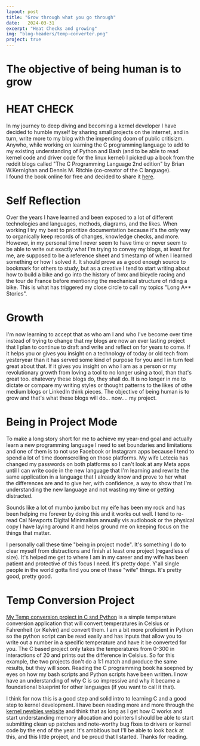 ```yaml
---
layout: post
title: "Grow through what you go through"
date:   2024-03-31
excerpt: "Heat Checks and growing"
img: "blog-headers/temp-converter.png" 
project: true  
---
```


# The objective of being human is to grow

# HEAT CHECK 
In my journey to deep diving and becoming a kernel developer I have decided to humble myself by sharing small projects on the internet, and in turn, write more to my blog with the impending doom of public critisizm. 
Anywho, while working on learning the C programming language to add to my existing understanding of Python and Bash (and to be able to read kernel code and driver code for the linux kernel) 
I picked up a book from the reddit blogs called "The C Programming Language 2nd edition" by Brian W.Kernighan and Dennis M. Ritchie (co-creator of the C language). \
I found the book online for free and decided to share it [here](https://github.com/ohkimur/the-c-programming-language-2nd-edition-solutions).

# Self Reflection
Over the years I have learned and been exposed to a lot of different technologies and languages, methods, diagrams, and the likes. 
When working I try my best to prioritize documentation because it's the only way to organically keep records of changes, knowledge checks, and more. 
However, in my personal time I never seem to have time or never seem to be able to write out exactly what I'm trying to convey my blogs, at least for me, are supposed to be a reference sheet and timestamp of when I learned something or how I solved it. 
It should prove as a good enough source to bookmark for others to study, but as a creative I tend to start writing about how to build a bike and go into the history of bmx and bicycle racing and the tour de France before mentioning the mechanical structure of riding a bike. 
This is what has triggered my close circle to call my topics "Long A** Stories". 

# Growth 
I'm now learning to accept that as who am I and who I've become over time instead of trying to change that my blogs are now an ever lasting project that I plan to continue to draft and write and reflect on for years to come. If it helps you or gives you insight on a technology of today or old tech from yesteryear than it has served some kind of purpose for you and I in turn feel great about that. 
If it gives you insight on who I am as a person or my revolutionary growth from loving a tool to no longer using a tool, than that's great too.
ehatevery these blogs do, they shall do. 
It is no longer in me to dictate or compare my writing styles or thought patterns to the likes of othe medium blogs or LinkedIn think pieces. 
The objective of being human is to grow and that's what these blogs will do... now.... my project. 

# Being in Project Mode 
To make a long story short for me to achieve my year-end goal and actually learn a new programming language I need to set boundaries and limitations and one of them is to not use Facebook or Instagram apps because I tend to spend a lot of time doomscrolling on those platforms. 
My wife Letecia has changed my passwords on both platforms so I can't look at any Meta apps until I can write code in the new language that I'm learning and rewrite the same application in a language that I already know and prove to her what the differences are and to give her, with confidence, a way to show that I'm understanding the new language and not wasting my time or getting distracted. 

Sounds like a lot of mumbo jumbo but my eife has been my rock and has been helping me forever by doing this and it works out well. 
I tend to re-read Cal Newports Digital Minimalism annually vis audiobook or the physical copy I have laying around it and helps ground me on keeping focus on the things that matter.

I personally call these time "being in project mode". It's something I do to clear myself from distractions and finish at least one project (regardless of size). 
It's helped me get to where I am in my career and my wife has been patient and protective of this focus I need. 
It's pretty dope. Y'all single people in the world gotta find you one of these "wife" things. It's pretty good, pretty good. 

# Temp Conversion Project 
[My Temp conversion project in C snd Python](https://github.com/tedleyem/temp-converter-blog) is a simple temperature conversion application that will convert temperatures in Celsius or Fahrenheit (or Kelvin) and convert them. I am a bit more proficient in Python so the python script can be read easily and has inputs that allow you to write out a number in a specific temperature and have it be converted for you. The C based project only takes the temperatures from 0-300 in interactions of 20 and prints out the difference in Celsius. 
So for this example, the two projects don't do a 1:1 match and produce the same results, but they will soon. 
Reading the C programming book ha soepned by eyes on how my bash scripts and Python scripts have been written. 
I now have an understanding of why C is so impressive and why it became a foundational blueprint for other languages (if you want to call it that). 

I think for now this is a good step and solid intro to learning C and a good step to kernel development. 
I have been reading more and more through the [kernel newbies website](https://kernelnewbies.org/) and think that as long as I get how C works and start understanding memory allocation and pointers I should be able to start submitting clean up patches and note-worthy bug fixes to drivers or kernel code by the end of the year. 
It's ambitious but I'll be able to look back at this, and this little project, and be proud that I started. Thanks for reading. 



